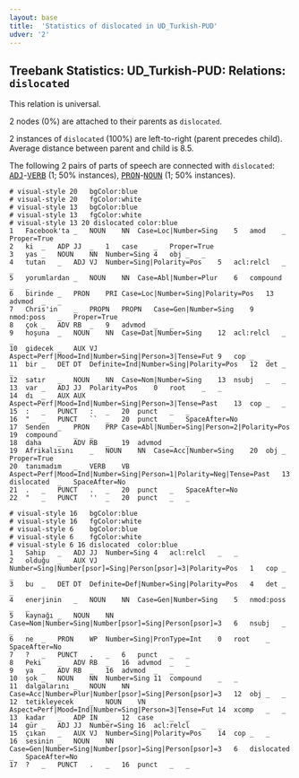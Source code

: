 ```yaml
---
layout: base
title:  'Statistics of dislocated in UD_Turkish-PUD'
udver: '2'
---
```


## Treebank Statistics: UD_Turkish-PUD: Relations: `dislocated`

This relation is universal.

2 nodes (0%) are attached to their parents as `dislocated`.

2 instances of `dislocated` (100%) are left-to-right (parent precedes child).
Average distance between parent and child is 8.5.

The following 2 pairs of parts of speech are connected with `dislocated`: <tt><a href="tr_pud-pos-ADJ.html">ADJ</a></tt>-<tt><a href="tr_pud-pos-VERB.html">VERB</a></tt> (1; 50% instances), <tt><a href="tr_pud-pos-PRON.html">PRON</a></tt>-<tt><a href="tr_pud-pos-NOUN.html">NOUN</a></tt> (1; 50% instances).


~~~ conllu
# visual-style 20	bgColor:blue
# visual-style 20	fgColor:white
# visual-style 13	bgColor:blue
# visual-style 13	fgColor:white
# visual-style 13 20 dislocated	color:blue
1	Facebook'ta	_	NOUN	NN	Case=Loc|Number=Sing	5	amod	_	Proper=True
2	ki	_	ADP	JJ	_	1	case	_	Proper=True
3	yas	_	NOUN	NN	Number=Sing	4	obj	_	_
4	tutan	_	ADJ	VJ	Number=Sing|Polarity=Pos	5	acl:relcl	_	_
5	yorumlardan	_	NOUN	NN	Case=Abl|Number=Plur	6	compound	_	_
6	birinde	_	PRON	PRI	Case=Loc|Number=Sing|Polarity=Pos	13	advmod	_	_
7	Chris'in	_	PROPN	PROPN	Case=Gen|Number=Sing	9	nmod:poss	_	Proper=True
8	çok	_	ADV	RB	_	9	advmod	_	_
9	hoşuna	_	NOUN	NN	Case=Dat|Number=Sing	12	acl:relcl	_	_
10	gidecek	_	AUX	VJ	Aspect=Perf|Mood=Ind|Number=Sing|Person=3|Tense=Fut	9	cop	_	_
11	bir	_	DET	DT	Definite=Ind|Number=Sing|Polarity=Pos	12	det	_	_
12	satır	_	NOUN	NN	Case=Nom|Number=Sing	13	nsubj	_	_
13	var	_	ADJ	JJ	Polarity=Pos	0	root	_	_
14	dı	_	AUX	AUX	Aspect=Perf|Mood=Ind|Number=Sing|Person=3|Tense=Past	13	cop	_	_
15	:	_	PUNCT	:	_	20	punct	_	_
16	"	_	PUNCT	``	_	20	punct	_	SpaceAfter=No
17	Senden	_	PRON	PRP	Case=Abl|Number=Sing|Person=2|Polarity=Pos	19	compound	_	_
18	daha	_	ADV	RB	_	19	advmod	_	_
19	Afrikalısını	_	NOUN	NN	Case=Acc|Number=Sing	20	obj	_	Proper=True
20	tanımadım	_	VERB	VB	Aspect=Perf|Mood=Ind|Number=Sing|Person=1|Polarity=Neg|Tense=Past	13	dislocated	_	SpaceAfter=No
21	.	_	PUNCT	.	_	20	punct	_	SpaceAfter=No
22	"	_	PUNCT	''	_	20	punct	_	_

~~~


~~~ conllu
# visual-style 16	bgColor:blue
# visual-style 16	fgColor:white
# visual-style 6	bgColor:blue
# visual-style 6	fgColor:white
# visual-style 6 16 dislocated	color:blue
1	Sahip	_	ADJ	JJ	Number=Sing	4	acl:relcl	_	_
2	olduğu	_	AUX	VJ	Number=Sing|Number[psor]=Sing|Person[psor]=3|Polarity=Pos	1	cop	_	_
3	bu	_	DET	DT	Definite=Def|Number=Sing|Polarity=Pos	4	det	_	_
4	enerjinin	_	NOUN	NN	Case=Gen|Number=Sing	5	nmod:poss	_	_
5	kaynağı	_	NOUN	NN	Case=Nom|Number=Sing|Number[psor]=Sing|Person[psor]=3	6	nsubj	_	_
6	ne	_	PRON	WP	Number=Sing|PronType=Int	0	root	_	SpaceAfter=No
7	?	_	PUNCT	.	_	6	punct	_	_
8	Peki	_	ADV	RB	_	16	advmod	_	_
9	ya	_	ADV	RB	_	16	advmod	_	_
10	şok	_	NOUN	NN	Number=Sing	11	compound	_	_
11	dalgalarını	_	NOUN	NN	Case=Acc|Number=Plur|Number[psor]=Sing|Person[psor]=3	12	obj	_	_
12	tetikleyecek	_	NOUN	VN	Aspect=Perf|Mood=Ind|Number=Sing|Person=3|Tense=Fut	14	xcomp	_	_
13	kadar	_	ADP	IN	_	12	case	_	_
14	gür	_	ADJ	JJ	Number=Sing	16	acl:relcl	_	_
15	çıkan	_	AUX	VJ	Number=Sing|Polarity=Pos	14	cop	_	_
16	sesinin	_	NOUN	NN	Case=Gen|Number=Sing|Number[psor]=Sing|Person[psor]=3	6	dislocated	_	SpaceAfter=No
17	?	_	PUNCT	.	_	16	punct	_	_

~~~


